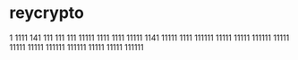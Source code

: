 # reycrypto
1
1111
141
111
111
111
11111
1111
1111
11111
1141
11111
1111
111111
11111
11111
111111
11111
11111
11111
111111
111111
11111
11111
111111
